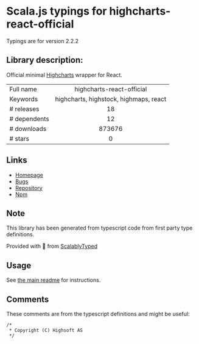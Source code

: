 
# Scala.js typings for highcharts-react-official

Typings are for version 2.2.2

## Library description:
Official minimal [Highcharts](https://www.highcharts.com/) wrapper for React.

|                    |                 |
| ------------------ | :-------------: |
| Full name          | highcharts-react-official |
| Keywords           | highcharts, highstock, highmaps, react |
| # releases         | 18 |
| # dependents       | 12 |
| # downloads        | 873676 |
| # stars            | 0 |

## Links
- [Homepage](https://github.com/highcharts/highcharts-react#readme)
- [Bugs](https://github.com/highcharts/highcharts-react/issues)
- [Repository](https://github.com/highcharts/highcharts-react)
- [Npm](https://www.npmjs.com/package/highcharts-react-official)
    


## Note
This library has been generated from typescript code from first party type definitions.

Provided with :purple_heart: from [ScalablyTyped](https://github.com/oyvindberg/ScalablyTyped)

## Usage
See [the main readme](../../readme.md) for instructions.

## Comments

These comments are from the typescript definitions and might be useful:
```
/*
 * Copyright (C) Highsoft AS
 */


```

